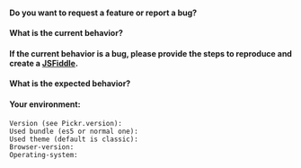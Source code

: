 <!-- Before creating an issue please make sure you are using the latest version of pickr -->

#### Do you want to request a **feature** or report a **bug**? 

#### What is the current behavior?

#### If the current behavior is a bug, please provide the steps to reproduce and create a [JSFiddle](https://jsfiddle.net/Simonwep/qx2Lod6r/).
<!-- Use this fiddle as template: https://jsfiddle.net/Simonwep/qx2Lod6r/ -->

#### What is the expected behavior?

#### Your environment:
```
Version (see Pickr.version):
Used bundle (es5 or normal one):
Used theme (default is classic): 
Browser-version:  
Operating-system:  
```
